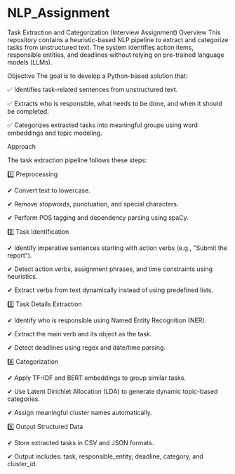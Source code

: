 # NLP_Assignment

Task Extraction and Categorization (Interview Assignment)
Overview
This repository contains a heuristic-based NLP pipeline to extract and categorize tasks from unstructured text. The system identifies action items, responsible entities, and deadlines without relying on pre-trained language models (LLMs).

Objective
The goal is to develop a Python-based solution that:

✅ Identifies task-related sentences from unstructured text.

✅ Extracts who is responsible, what needs to be done, and when it should be completed.

✅ Categorizes extracted tasks into meaningful groups using word embeddings and topic modeling.


Approach

The task extraction pipeline follows these steps:

1️⃣ Preprocessing


✔ Convert text to lowercase.

✔ Remove stopwords, punctuation, and special characters.

✔ Perform POS tagging and dependency parsing using spaCy.

2️⃣ Task Identification


✔ Identify imperative sentences starting with action verbs (e.g., "Submit the report").

✔ Detect action verbs, assignment phrases, and time constraints using heuristics.

✔ Extract verbs from text dynamically instead of using predefined lists.

3️⃣ Task Details Extraction


✔ Identify who is responsible using Named Entity Recognition (NER).

✔ Extract the main verb and its object as the task.

✔ Detect deadlines using regex and date/time parsing.

4️⃣ Categorization


✔ Apply TF-IDF and BERT embeddings to group similar tasks.

✔ Use Latent Dirichlet Allocation (LDA) to generate dynamic topic-based categories.

✔ Assign meaningful cluster names automatically.

5️⃣ Output Structured Data


✔ Store extracted tasks in CSV and JSON formats.

✔ Output includes: task, responsible_entity, deadline, category, and cluster_id.
